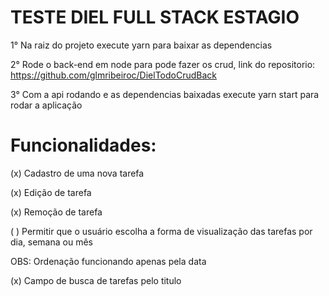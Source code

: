 # TESTE DIEL FULL STACK ESTAGIO

1° Na raiz do projeto execute yarn para baixar as dependencias

2° Rode o back-end em node para pode fazer os crud, link do repositorio: https://github.com/glmribeiroc/DielTodoCrudBack

3° Com a api rodando e as dependencias baixadas execute yarn start para rodar a aplicação


# Funcionalidades:
(x) Cadastro de uma nova tarefa

(x) Edição de tarefa

(x) Remoção de tarefa

( ) Permitir que o usuário escolha a forma de visualização das tarefas por dia,
semana ou mês

OBS: Ordenação funcionando apenas pela data

(x) Campo de busca de tarefas pelo titulo
